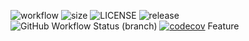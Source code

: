 ![workflow](https://github.com/matonico/SET08103/actions/workflows/main.yml/badge.svg)
![size](https://img.shields.io/tokei/lines/github/matonico/SET08103)
![LICENSE](https://img.shields.io/github/license/matonico/SET08103?style=for-the-badge)
![release](https://img.shields.io/github/v/release/matonico/SET08103)
![GitHub Workflow Status (branch)](https://img.shields.io/github/checks-status/matonico/SET08103/develop)
[![codecov](https://codecov.io/gh/matonico/SET08103/branch/master/graph/badge.svg?token=VU8I9RTDVU)](https://codecov.io/gh/matonico/SET08103)
Feature
